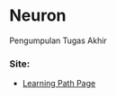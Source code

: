 # Neuron
Pengumpulan Tugas Akhir

### Site: <br>
- [Learning Path Page](https://thepixelated.github.io/Neuron/LearningPath/DrawingCourse.html)
